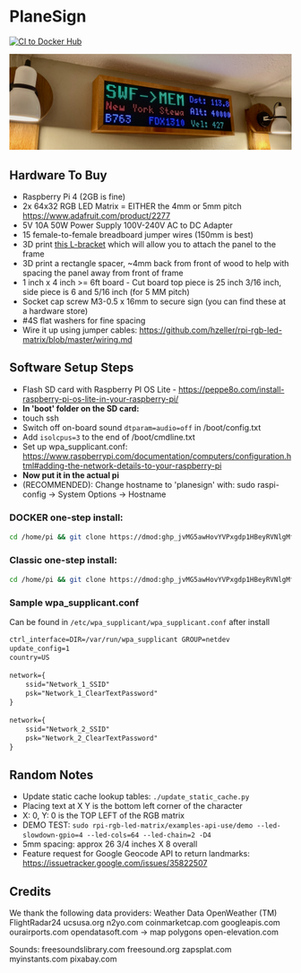 # PlaneSign

[![CI to Docker Hub](https://github.com/dmod/PlaneSign/actions/workflows/pipeline.yml/badge.svg)](https://github.com/dmod/PlaneSign/actions/workflows/pipeline.yml)

![Image](.data/planesign.jpeg)

## Hardware To Buy

- Raspberry Pi 4 (2GB is fine)
- 2x 64x32 RGB LED Matrix = EITHER the 4mm or 5mm pitch <https://www.adafruit.com/product/2277>
- 5V 10A 50W Power Supply 100V-240V AC to DC Adapter
- 15 female-to-female breadboard jumper wires (150mm is best)
- 3D print [this L-bracket](.data/adjustable_L_bracket.stl) which will allow you to attach the panel to the frame
- 3D print a rectangle spacer, ~4mm back from front of wood to help with spacing the panel away from front of frame
- 1 inch x 4 inch >= 6ft board - Cut board top piece is 25 inch 3/16 inch, side piece is 6 and 5/16 inch (for 5 MM pitch)
- Socket cap screw M3-0.5 x 16mm to secure sign (you can find these at a hardware store)
- #4S flat washers for fine spacing
- Wire it up using jumper cables: <https://github.com/hzeller/rpi-rgb-led-matrix/blob/master/wiring.md>

## Software Setup Steps

- Flash SD card with Raspberry PI OS Lite - <https://peppe8o.com/install-raspberry-pi-os-lite-in-your-raspberry-pi/>
- **In 'boot' folder on the SD card:** 
- touch ssh
- Switch off on-board sound `dtparam=audio=off` in /boot/config.txt
- Add `isolcpus=3` to the end of /boot/cmdline.txt
- Set up wpa_supplicant.conf: <https://www.raspberrypi.com/documentation/computers/configuration.html#adding-the-network-details-to-your-raspberry-pi>
- **Now put it in the actual pi**
- (RECOMMENDED): Change hostname to 'planesign' with: sudo raspi-config -> System Options -> Hostname

### DOCKER one-step install:
```sh
cd /home/pi && git clone https://dmod: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@github.com/dmod/PlaneSign && ./PlaneSign/docker_install_and_update.sh --reboot
```

### Classic one-step install:
```sh
cd /home/pi && git clone https://dmod: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@github.com/dmod/PlaneSign && ./PlaneSign/install_and_update.sh
```

### Sample wpa_supplicant.conf
Can be found in `/etc/wpa_supplicant/wpa_supplicant.conf` after install
```
ctrl_interface=DIR=/var/run/wpa_supplicant GROUP=netdev
update_config=1
country=US

network={
    ssid="Network_1_SSID"
    psk="Network_1_ClearTextPassword"
}

network={
    ssid="Network_2_SSID"
    psk="Network_2_ClearTextPassword"
}
```

## Random Notes
- Update static cache lookup tables: `./update_static_cache.py`
- Placing text at X Y is the bottom left corner of the character
- X: 0, Y: 0 is the TOP LEFT of the RGB matrix
- DEMO TEST: `sudo rpi-rgb-led-matrix/examples-api-use/demo --led-slowdown-gpio=4 --led-cols=64 --led-chain=2 -D4`
- 5mm spacing: approx 26 3/4 inches X 8 overall
- Feature request for Google Geocode API to return landmarks: <https://issuetracker.google.com/issues/35822507>

## Credits
We thank the following data providers:
Weather Data OpenWeather (TM)
FlightRadar24
ucsusa.org
n2yo.com
coinmarketcap.com
googleapis.com
ourairports.com
opendatasoft.com -> map polygons
open-elevation.com

Sounds:
freesoundslibrary.com
freesound.org
zapsplat.com
myinstants.com
pixabay.com
